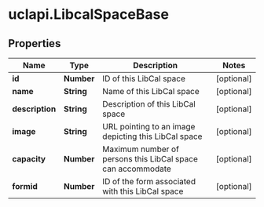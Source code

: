 # uclapi.LibcalSpaceBase

## Properties

Name | Type | Description | Notes
------------ | ------------- | ------------- | -------------
**id** | **Number** | ID of this LibCal space | [optional] 
**name** | **String** | Name of this LibCal space | [optional] 
**description** | **String** | Description of this LibCal space | [optional] 
**image** | **String** | URL pointing to an image depicting this LibCal space | [optional] 
**capacity** | **Number** | Maximum number of persons this LibCal space can accommodate | [optional] 
**formid** | **Number** | ID of the form associated with this LibCal space | [optional] 



